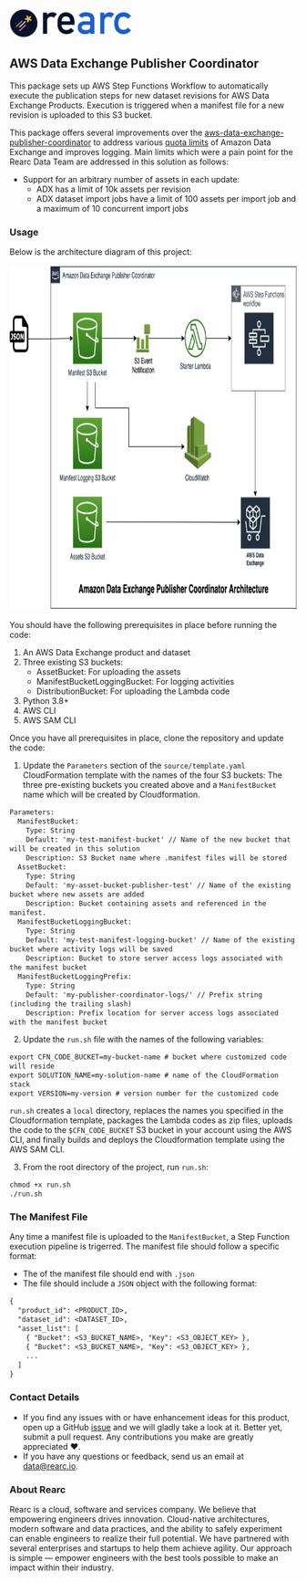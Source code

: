 <a href="https://www.rearc.io/data/">
    <img src="./rearc_logo_rgb.png" alt="Rearc Logo" title="Rearc Logo" height="52" />
</a>

## AWS Data Exchange Publisher Coordinator

This package sets up AWS Step Functions Workflow to automatically execute the publication steps for new dataset revisions for AWS Data Exchange Products. Execution is triggered when a manifest file for a new revision is uploaded to this S3 bucket.

This package offers several improvements over the [aws-data-exchange-publisher-coordinator](https://github.com/awslabs/aws-data-exchange-publisher-coordinator) to address various [quota limits](https://docs.aws.amazon.com/data-exchange/latest/userguide/limits.html) of Amazon Data Exchange and improves logging. Main limits which were a pain point for the Rearc Data Team are addressed in this solution as follows:
- Support for an arbitrary number of assets in each update: 
    - ADX has a limit of 10k assets per revision
    - ADX dataset import jobs have a limit of 100 assets per import job and a maximum of 10 concurrent import jobs

### Usage
Below is the architecture diagram of this project:
<br/><br/>
<img src="./ADX-Publisher-Coordinator-Architecture.png" alt="ADX Publisher Coordinator Architecture" title="Amazon Data Exchange Publisher Coordinator Architecture" height="600" />
<br/><br/>
You should have the following prerequisites in place before running the code:
1. An AWS Data Exchange product and dataset
2. Three existing S3 buckets: 
    * AssetBucket: For uploading the assets
    * ManifestBucketLoggingBucket: For logging activities
    * DistributionBucket: For uploading the Lambda code
3. Python 3.8+
4. AWS CLI
5. AWS SAM CLI

Once you have all prerequisites in place, clone the repository and update the code:
1. Update the `Parameters` section of the `source/template.yaml` CloudFormation template with the names of the four S3 buckets: The three pre-existing buckets you created above and a `ManifestBucket` name which will be created by Cloudformation. 

```
Parameters:
  ManifestBucket:
    Type: String
    Default: 'my-test-manifest-bucket' // Name of the new bucket that will be created in this solution
    Description: S3 Bucket name where .manifest files will be stored
  AssetBucket:
    Type: String
    Default: 'my-asset-bucket-publisher-test' // Name of the existing bucket where new assets are added 
    Description: Bucket containing assets and referenced in the manifest.  
  ManifestBucketLoggingBucket:
    Type: String
    Default: 'my-test-manifest-logging-bucket' // Name of the existing bucket where activity logs will be saved
    Description: Bucket to store server access logs associated with the manifest bucket
  ManifestBucketLoggingPrefix:
    Type: String
    Default: 'my-publisher-coordinator-logs/' // Prefix string (including the trailing slash)
    Description: Prefix location for server access logs associated with the manifest bucket
```

2. Update the `run.sh` file with the names of the following variables:
```
export CFN_CODE_BUCKET=my-bucket-name # bucket where customized code will reside
export SOLUTION_NAME=my-solution-name # name of the CloudFormation stack
export VERSION=my-version # version number for the customized code
```

`run.sh` creates a `local` directory, replaces the names you specified in the Cloudformation template, packages the Lambda codes as zip files, uploads the code to the `$CFN_CODE_BUCKET` S3 bucket in your account using the AWS CLI, and finally builds and deploys the Cloudformation template using the AWS SAM CLI.

3. From the root directory of the project, run `run.sh`:
```
chmod +x run.sh
./run.sh
```

### The Manifest File
Any time a manifest file is uploaded to the `ManifestBucket`, a Step Function execution pipeline is trigerred. The manifest file should follow a specific format:
- The of the manifest file should end with `.json`
- The file should include a `JSON` object with the following format:
```
{
  "product_id": <PRODUCT_ID>,
  "dataset_id": <DATASET_ID>,
  "asset_list": [
    { "Bucket": <S3_BUCKET_NAME>, "Key": <S3_OBJECT_KEY> },
    { "Bucket": <S3_BUCKET_NAME>, "Key": <S3_OBJECT_KEY> },
    ...
  ]
}
```


### Contact Details
- If you find any issues with or have enhancement ideas for this product, open up a GitHub [issue](https://github.com/rearc-data/ADX-publishing-flow-cloudformation-stack/issues) and we will gladly take a look at it. Better yet, submit a pull request. Any contributions you make are greatly appreciated :heart:.
- If you have any questions or feedback, send us an email at data@rearc.io.

### About Rearc
Rearc is a cloud, software and services company. We believe that empowering engineers drives innovation. Cloud-native architectures, modern software and data practices, and the ability to safely experiment can enable engineers to realize their full potential. We have partnered with several enterprises and startups to help them achieve agility. Our approach is simple — empower engineers with the best tools possible to make an impact within their industry.
